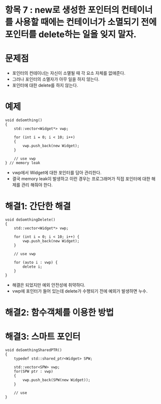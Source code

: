 # 항목 7 : new로 생성한 포인터의 컨테이너를 사용할 때에는 컨테이너가 소멸되기 전에 포인터를 delete하는 일을 잊지 말자.

# 문제점

* 포인터의 컨테이너는 자신이 소멸될 때 각 요소 자체를 없애준다.
* 그러나 포인터의 소멸자가 아무 일을 하지 않는다.
* 포인터에 대한 delete를 하지 않는다.

# 예제

```
void doSomthing()
{
    std::vector<Widget*> vwp;

    for (int i = 0; i < 10; i++)
    {
        vwp.push_back(new Widget);
    }

    // use vwp
} // memory leak

```

* vwp에서 Widget에 대한 포인터를 담아 관리한다.
* 결국 memory leak이 발생하고 이런 경우는 프로그래머가 직접 포인터에 대한 해제를 관리 해줘야 한다.

# 해결1: 간단한 해결

```
void doSomthingDelete()
{
    std::vector<Widget*> vwp;
 
    for (int i = 0; i < 10; i++) {
        vwp.push_back(new Widget);
    }
 
    // use vwp
 
    for (auto i : vwp) {
        delete i;
    }
}
```

* 해결은 되었지만 예외 안전성에 취약하다.
* vwp에 포인터가 들어 있는데 delete가 수행되기 전에 예외가 발생하면 누수.

# 해결2: 함수객체를 이용한 방법

# 해결3: 스마트 포인터

```
void doSomthingSharedPTR()
{
    typedef std::shared_ptr<Widget> SPW;
 
    std::vector<SPW> vwp;
    for(SPW ptr : vwp)
    {
        vwp.push_back(SPW(new Widget));
    }
 
    // use
}
```